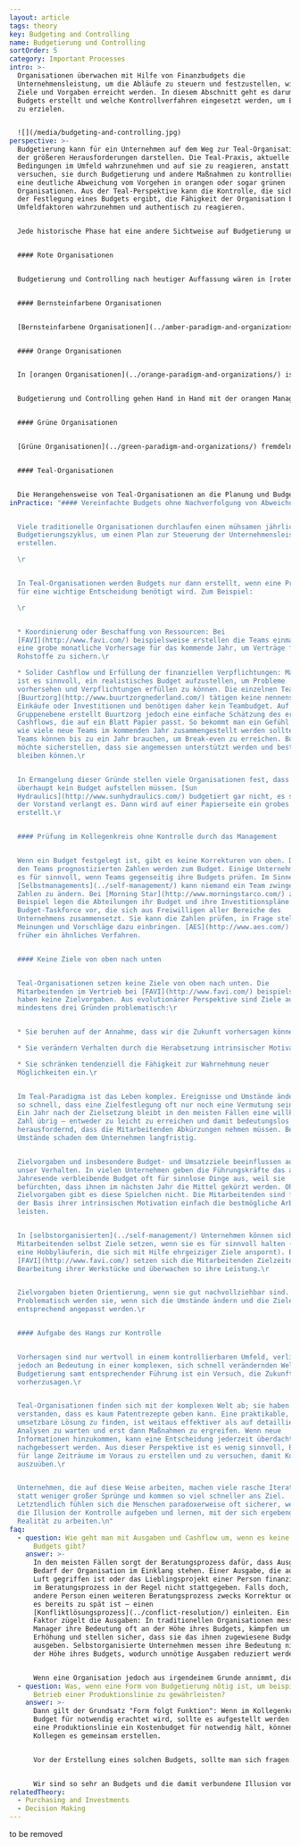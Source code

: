 ```yaml
---
layout: article
tags: theory
key: Budgeting and Controlling
name: Budgetierung und Controlling
sortOrder: 5
category: Important Processes
intro: >-
  Organisationen überwachen mit Hilfe von Finanzbudgets die
  Unternehmensleistung, um die Abläufe zu steuern und festzustellen, wie gut
  Ziele und Vorgaben erreicht werden. In diesem Abschnitt geht es darum, wie
  Budgets erstellt und welche Kontrollverfahren eingesetzt werden, um Ergebnisse
  zu erzielen.


  ![](/media/budgeting-and-controlling.jpg)
perspective: >-
  Budgetierung kann für ein Unternehmen auf dem Weg zur Teal-Organisation eine
  der größeren Herausforderungen darstellen. Die Teal-Praxis, aktuelle
  Bedingungen im Umfeld wahrzunehmen und auf sie zu reagieren, anstatt zu
  versuchen, sie durch Budgetierung und andere Maßnahmen zu kontrollieren, ist
  eine deutliche Abweichung vom Vorgehen in orangen oder sogar grünen
  Organisationen. Aus der Teal-Perspektive kann die Kontrolle, die sich oft aus
  der Festlegung eines Budgets ergibt, die Fähigkeit der Organisation behindern,
  Umfeldfaktoren wahrzunehmen und authentisch zu reagieren. 


  Jede historische Phase hat eine andere Sichtweise auf Budgetierung und Controlling (sofern anwendbar) hervorgebracht und zu sehr unterschiedlichen Vorgehensweisen geführt:


  #### Rote Organisationen


  Budgetierung und Controlling nach heutiger Auffassung wären in [roten Organisationen](../red-organizations/) nicht anerkannt. Die Planung ist in der Regel kurzfristiger Natur mit begrenzten Möglichkeiten für eine langfristige Strategie. Der Schwerpunkt liegt auf der Reaktion auf neue Risiken oder Chancen, die genutzt werden können.


  #### Bernsteinfarbene Organisationen


  [Bernsteinfarbene Organisationen](../amber-paradigm-and-organizations/) stützen sich auf stabile und reproduzierbare Prozesse. Sie schaffen zudem klar definierte Strukturen und Hierarchien. Zusammengenommen ermöglichen diese Merkmale die Durchführung von Projekten und Plänen in einem weitaus größeren Maßstab als bei roten Organisationen. Durch Planung und Budgetierung werden die Ressourcen bestimmt, die zur Erreichung klar definierter und vorhersehbarer Ziele erforderlich sind. Planung erfolgt von oben nach unten, wobei die Budgets den unteren Ebenen der Organisation vorgegeben werden.


  #### Orange Organisationen


  In [orangen Organisationen](../orange-paradigm-and-organizations/) ist die oberste Führungsebene für die Festlegung der Strategie und die Ausrichtung des Unternehmens verantwortlich. Aus diesen Plänen werden Ziele und Vorgaben für die nachgeordneten Ebenen abgeleitet. Manager auf jeder Ebene erstellen die für die Zielerreichung erforderlichen Pläne und Budgets üblicherweise in einem jährlichen Budgetierungsprozess. Die Planung umfasst in der Regel Budgets für Ausgaben (Kostenstellen) und Einnahmen (Profit Center) sowie Investitionsbudgets. Die kaskadierende Weitergabe von Zielen an alle Einheiten und Teams ermöglicht ein Management nach Zielen: Jedes Team hat einen gewissen Spielraum bei der Entscheidung, wie diese Budgetziele erreicht werden sollen – solange sie eingehalten werden.


  Budgetierung und Controlling gehen Hand in Hand mit der orangen Managementpraxis "Vorhersage und Kontrolle". Die Jahresbudgets werden in halbjährliche, vierteljährliche oder monatliche Zahlen aufgeschlüsselt. Diese werden dann von der Buchhaltungs- und Finanzabteilung am Ende jeder Periode überprüft, um Ergebnisse und Plan zu vergleichen. Wenn die Ergebnisse hinter den Vorhersagen zurückbleiben, werden die Manager häufig aufgefordert, die Differenz zu erklären und Maßnahmen zur Korrektur zu ergreifen.


  #### Grüne Organisationen


  [Grüne Organisationen](../green-paradigm-and-organizations/) fremdeln mit einer von der Finanzabteilung dominierten Perspektive des Leistungsmanagements. Zwar werden nach wie vor Methoden der "Vorhersage und Kontrolle" angewendet, jedoch andere nicht-finanzielle Messgrößen als ebenso wichtig erachtet (z.B. Mitarbeiterengagement und Kundenzufriedenheit). Die Budgetierung ähnelt der von orangen Organisationen, aber die Maßnahmen sind vielfach breiter gefächert und werden sowohl nach dem Bottom-up- als auch dem Top-down-Ansatz vereinbart.


  #### Teal-Organisationen


  Die Herangehensweise von Teal-Organisationen an die Planung und Budgetierung weicht radikal von dem ab, was im traditionellen Managementdenken als beste Methodik gilt. Statt Vorhersagen zu treffen und zu kontrollieren, versuchen Teal-Organisationen so gut wie möglich, ihr Umfeld wahrzunehmen und entsprechend zu reagieren. Sie arbeiten in der Regel mit vereinfachten Budgets, bei denen Abweichungen eher zu Informations- als zu Kontrollzwecken betrachtet werden. Das Ziel der Budgetierung wird von praktischen Überlegungen bestimmt, wie z.B. der Koordinierung von Ressourcen, der Sicherstellung eines soliden Cashflows und der Gewährleistung, dass finanzielle Verpflichtungen und Verbindlichkeiten gedeckt sind.
inPractice: "#### Vereinfachte Budgets ohne Nachverfolgung von Abweichungen


  Viele traditionelle Organisationen durchlaufen einen mühsamen jährlichen
  Budgetierungszyklus, um einen Plan zur Steuerung der Unternehmensleistung zu
  erstellen.

  \r


  In Teal-Organisationen werden Budgets nur dann erstellt, wenn eine Prognose
  für eine wichtige Entscheidung benötigt wird. Zum Beispiel:

  \r


  * Koordinierung oder Beschaffung von Ressourcen: Bei
  [FAVI](http://www.favi.com/) beispielsweise erstellen die Teams einmal im Jahr
  eine grobe monatliche Vorhersage für das kommende Jahr, um Verträge für
  Rohstoffe zu sichern.\r

  * Solider Cashflow und Erfüllung der finanziellen Verpflichtungen: Manchmal
  ist es sinnvoll, ein realistisches Budget aufzustellen, um Probleme
  vorhersehen und Verpflichtungen erfüllen zu können. Die einzelnen Teams von
  [Buurtzorg](http://www.buurtzorgnederland.com/) tätigen keine nennenswerten
  Einkäufe oder Investitionen und benötigen daher kein Teambudget. Auf
  Gruppenebene erstellt Buurtzorg jedoch eine einfache Schätzung des erwarteten
  Cashflows, die auf ein Blatt Papier passt. So bekommt man ein Gefühl dafür,
  wie viele neue Teams im kommenden Jahr zusammengestellt werden sollten. Neue
  Teams können bis zu ein Jahr brauchen, um Break-even zu erreichen. Buurtzorg
  möchte sicherstellen, dass sie angemessen unterstützt werden und bestehen
  bleiben können.\r


  In Ermangelung dieser Gründe stellen viele Organisationen fest, dass sie
  überhaupt kein Budget aufstellen müssen. [Sun
  Hydraulics](http://www.sunhydraulics.com/) budgetiert gar nicht, es sei denn,
  der Vorstand verlangt es. Dann wird auf einer Papierseite ein grobes Budget
  erstellt.\r


  #### Prüfung im Kollegenkreis ohne Kontrolle durch das Management


  Wenn ein Budget festgelegt ist, gibt es keine Korrekturen von oben. Die von
  den Teams prognostizierten Zahlen werden zum Budget. Einige Unternehmen halten
  es für sinnvoll, wenn Teams gegenseitig ihre Budgets prüfen. Im Sinne des
  [Selbstmanagements](../self-management/) kann niemand ein Team zwingen, seine
  Zahlen zu ändern. Bei [Morning Star](http://www.morningstarco.com/) zum
  Beispiel legen die Abteilungen ihr Budget und ihre Investitionspläne einer
  Budget-Taskforce vor, die sich aus Freiwilligen aller Bereiche des
  Unternehmens zusammensetzt. Sie kann die Zahlen prüfen, in Frage stellen sowie
  Meinungen und Vorschläge dazu einbringen. [AES](http://www.aes.com/) hatte
  früher ein ähnliches Verfahren.


  #### Keine Ziele von oben nach unten


  Teal-Organisationen setzen keine Ziele von oben nach unten. Die
  Mitarbeitenden im Vertrieb bei [FAVI](http://www.favi.com/) beispielsweise
  haben keine Zielvorgaben. Aus evolutionärer Perspektive sind Ziele aus
  mindestens drei Gründen problematisch:\r


  * Sie beruhen auf der Annahme, dass wir die Zukunft vorhersagen können.\r

  * Sie verändern Verhalten durch die Herabsetzung intrinsischer Motivation.\r

  * Sie schränken tendenziell die Fähigkeit zur Wahrnehmung neuer
  Möglichkeiten ein.\r


  Im Teal-Paradigma ist das Leben komplex. Ereignisse und Umstände ändern sich
  so schnell, dass eine Zielfestlegung oft nur noch eine Vermutung sein kann.
  Ein Jahr nach der Zielsetzung bleibt in den meisten Fällen eine willkürliche
  Zahl übrig – entweder zu leicht zu erreichen und damit bedeutungslos oder so
  herausfordernd, dass die Mitarbeitenden Abkürzungen nehmen müssen. Beide
  Umstände schaden dem Unternehmen langfristig.


  Zielvorgaben und insbesondere Budget- und Umsatzziele beeinflussen auch
  unser Verhalten. In vielen Unternehmen geben die Führungskräfte das am
  Jahresende verbleibende Budget oft für sinnlose Dinge aus, weil sie
  befürchten, dass ihnen im nächsten Jahr die Mittel gekürzt werden. Ohne
  Zielvorgaben gibt es diese Spielchen nicht. Die Mitarbeitenden sind frei, auf
  der Basis ihrer intrinsischen Motivation einfach die bestmögliche Arbeit zu
  leisten.


  In [selbstorganisierten](../self-management/) Unternehmen können sich die
  Mitarbeitenden selbst Ziele setzen, wenn sie es für sinnvoll halten (wie z.B.
  eine Hobbyläuferin, die sich mit Hilfe ehrgeiziger Ziele anspornt). Bei
  [FAVI](http://www.favi.com/) setzen sich die Mitarbeitenden Zielzeiten für die
  Bearbeitung ihrer Werkstücke und überwachen so ihre Leistung.\r


  Zielvorgaben bieten Orientierung, wenn sie gut nachvollziehbar sind.
  Problematisch werden sie, wenn sich die Umstände ändern und die Ziele nicht
  entsprechend angepasst werden.\r


  #### Aufgabe des Hangs zur Kontrolle


  Vorhersagen sind nur wertvoll in einem kontrollierbaren Umfeld, verlieren
  jedoch an Bedeutung in einer komplexen, sich schnell verändernden Welt.
  Budgetierung samt entsprechender Führung ist ein Versuch, die Zukunft
  vorherzusagen.\r


  Teal-Organisationen finden sich mit der komplexen Welt ab; sie haben
  verstanden, dass es kaum Patentrezepte geben kann. Eine praktikable, schnell
  umsetzbare Lösung zu finden, ist weitaus effektiver als auf detaillierte
  Analysen zu warten und erst dann Maßnahmen zu ergreifen. Wenn neue
  Informationen hinzukommen, kann eine Entscheidung jederzeit überdacht und
  nachgebessert werden. Aus dieser Perspektive ist es wenig sinnvoll, Budgets
  für lange Zeiträume im Voraus zu erstellen und zu versuchen, damit Kontrolle
  auszuüben.\r


  Unternehmen, die auf diese Weise arbeiten, machen viele rasche Iterationen
  statt weniger großer Sprünge und kommen so viel schneller ans Ziel.
  Letztendlich fühlen sich die Menschen paradoxerweise oft sicherer, wenn sie
  die Illusion der Kontrolle aufgeben und lernen, mit der sich ergebenden
  Realität zu arbeiten.\n"
faq:
  - question: Wie geht man mit Ausgaben und Cashflow um, wenn es keine begrenzenden
      Budgets gibt?
    answer: >-
      In den meisten Fällen sorgt der Beratungsprozess dafür, dass Ausgaben und
      Bedarf der Organisation im Einklang stehen. Einer Ausgabe, die aus der
      Luft gegriffen ist oder das Lieblingsprojekt einer Person finanziert, wird
      im Beratungsprozess in der Regel nicht stattgegeben. Falls doch, kann eine
      andere Person einen weiteren Beratungsprozess zwecks Korrektur oder – wenn
      es bereits zu spät ist – einen
      [Konfliktlösungsprozess](../conflict-resolution/) einleiten. Ein weiterer
      Faktor zügelt die Ausgaben: In traditionellen Organisationen messen
      Manager ihre Bedeutung oft an der Höhe ihres Budgets, kämpfen um dessen
      Erhöhung und stellen sicher, dass sie das ihnen zugewiesene Budget auch
      ausgeben. Selbstorganisierte Unternehmen messen ihre Bedeutung nicht an
      der Höhe ihres Budgets, wodurch unnötige Ausgaben reduziert werden.


      Wenn eine Organisation jedoch aus irgendeinem Grunde annimmt, die Ausgaben unter dem halten zu müssen, was im Rahmen des Beratungsprozesses vereinbart wurde (z.B., weil die Organisation knapp bei Kasse ist oder weil es mehr zu nutzende Möglichkeiten gibt als Geld zur Verfügung steht), können im Rahmen eines Budgetprozesses Prioritäten bezüglich der Ausgaben diskutiert und gesetzt werden. In der Praxis können solche Prozesse ähnlich aufgesetzt werden wie die im Rahmen der Budgetierung von [Investitionen](../purchasing-and-investments/).
  - question: Was, wenn eine Form von Budgetierung nötig ist, um beispielsweise den
      Betrieb einer Produktionslinie zu gewährleisten?
    answer: >-
      Dann gilt der Grundsatz "Form folgt Funktion": Wenn im Kollegenkreis ein
      Budget für notwendig erachtet wird, sollte es aufgestellt werden. Wenn
      eine Produktionslinie ein Kostenbudget für notwendig hält, können die
      Kollegen es gemeinsam erstellen.


      Vor der Erstellung eines solchen Budgets, sollte man sich fragen: Warum brauchen wir es? Oft lautet die Antwort: zur Kostenkontrolle. In vielen Fällen müssen Sie jedoch nicht durch die Budget-Glaskugel ***in die Zukunft*** blicken, um Ihre Kosten zu kontrollieren. Es reicht aus, wenn Sie Ihre Kosten ***nachträglich*** regelmäßig - beispielsweise jeden Monat - erfassen und überwachen.


      Wir sind so sehr an Budgets und die damit verbundene Illusion von Kontrolle gewöhnt, dass wir sie vielfach aus Gewohnheit aufstellen, weil wir uns ohne Budgets „nackt“ fühlen. Die Schlüsselfrage lautet: "Für welche Art von Entscheidung, die wir treffen müssen, brauchen wir ein Budget?". Ein Budget wird nur dann benötigt, wenn es bei Vorhersagen hilft bzw. wenn seine Existenz zu andersartigen Entscheidungen führen würde.
relatedTheory:
  - Purchasing and Investments
  - Decision Making
---
```

to be removed

